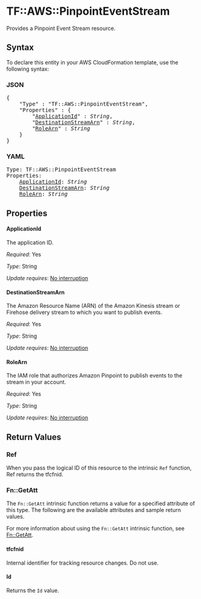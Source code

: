 # TF::AWS::PinpointEventStream

Provides a Pinpoint Event Stream resource.

## Syntax

To declare this entity in your AWS CloudFormation template, use the following syntax:

### JSON

<pre>
{
    "Type" : "TF::AWS::PinpointEventStream",
    "Properties" : {
        "<a href="#applicationid" title="ApplicationId">ApplicationId</a>" : <i>String</i>,
        "<a href="#destinationstreamarn" title="DestinationStreamArn">DestinationStreamArn</a>" : <i>String</i>,
        "<a href="#rolearn" title="RoleArn">RoleArn</a>" : <i>String</i>
    }
}
</pre>

### YAML

<pre>
Type: TF::AWS::PinpointEventStream
Properties:
    <a href="#applicationid" title="ApplicationId">ApplicationId</a>: <i>String</i>
    <a href="#destinationstreamarn" title="DestinationStreamArn">DestinationStreamArn</a>: <i>String</i>
    <a href="#rolearn" title="RoleArn">RoleArn</a>: <i>String</i>
</pre>

## Properties

#### ApplicationId

The application ID.

_Required_: Yes

_Type_: String

_Update requires_: [No interruption](https://docs.aws.amazon.com/AWSCloudFormation/latest/UserGuide/using-cfn-updating-stacks-update-behaviors.html#update-no-interrupt)

#### DestinationStreamArn

The Amazon Resource Name (ARN) of the Amazon Kinesis stream or Firehose delivery stream to which you want to publish events.

_Required_: Yes

_Type_: String

_Update requires_: [No interruption](https://docs.aws.amazon.com/AWSCloudFormation/latest/UserGuide/using-cfn-updating-stacks-update-behaviors.html#update-no-interrupt)

#### RoleArn

The IAM role that authorizes Amazon Pinpoint to publish events to the stream in your account.

_Required_: Yes

_Type_: String

_Update requires_: [No interruption](https://docs.aws.amazon.com/AWSCloudFormation/latest/UserGuide/using-cfn-updating-stacks-update-behaviors.html#update-no-interrupt)

## Return Values

### Ref

When you pass the logical ID of this resource to the intrinsic `Ref` function, Ref returns the tfcfnid.

### Fn::GetAtt

The `Fn::GetAtt` intrinsic function returns a value for a specified attribute of this type. The following are the available attributes and sample return values.

For more information about using the `Fn::GetAtt` intrinsic function, see [Fn::GetAtt](https://docs.aws.amazon.com/AWSCloudFormation/latest/UserGuide/intrinsic-function-reference-getatt.html).

#### tfcfnid

Internal identifier for tracking resource changes. Do not use.

#### Id

Returns the <code>Id</code> value.

